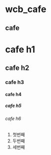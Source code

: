 wcb_cafe
=========

cafe
---------

# cafe h1
## cafe h2
### cafe h3
#### cafe h4
##### cafe h5
###### cafe h6

1. 첫번째
2. 두번째
3. 세번째
